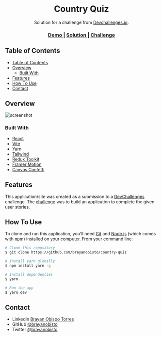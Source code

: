 <!-- Please update value in the {}  -->

<h1 align="center">Country Quiz</h1>

<div align="center">
   Solution for a challenge from  <a href="http://devchallenges.io" target="_blank">Devchallenges.io</a>.
</div>

<div align="center">
  <h3>
    <a href="https://country-quiz-lovat.vercel.app/">
      Demo
    </a>
    <span> | </span>
    <a href="https://devchallenges.io/solutions/ixWEfckfnDtGzkcvp1bR">
      Solution
    </a>
    <span> | </span>
    <a href="https://devchallenges.io/challenges/Bu3G2irnaXmfwQ8sZkw8">
      Challenge
    </a>
  </h3>
</div>

<!-- TABLE OF CONTENTS -->

## Table of Contents

- [Table of Contents](#table-of-contents)
- [Overview](#overview)
  - [Built With](#built-with)
- [Features](#features)
- [How To Use](#how-to-use)
- [Contact](#contact)

<!-- OVERVIEW -->

## Overview

![screenshot](./overview.gif)

### Built With

- [React](https://reactjs.org/)
- [Vite](https://vitejs.dev/)
- [Yarn](https://yarnpkg.com/)
- [Tailwind](https://tailwindcss.com/)
- [Redux Toolkit](https://redux-toolkit.js.org/)
- [Framer Motion](https://www.framer.com/motion/)
- [Canvas Confetti](https://www.kirilv.com/canvas-confetti/)

## Features

This application/site was created as a submission to a [DevChallenges](https://devchallenges.io) challenge. The [challenge](https://devchallenges.io/challenges/Bu3G2irnaXmfwQ8sZkw8) was to build an application to complete the given user stories.

## How To Use

To clone and run this application, you'll need [Git](https://git-scm.com) and [Node.js](https://nodejs.org/en/download/) (which comes with [npm](http://npmjs.com)) installed on your computer. From your command line:

```bash
# Clone this repository
$ git clone https://github.com/brayanobisto/country-quiz

# Install yarn globally
$ npm install yarn -g

# Install dependencies
$ yarn

# Run the app
$ yarn dev
```

## Contact

- LinkedIn [Brayan Obispo Torres](https://www.linkedin.com/in/brayanobisto/)
- GitHub [@brayanobisto](https://github.com/brayanobisto)
- Twitter [@brayanobisto](https://twitter.com/brayanobisto)
